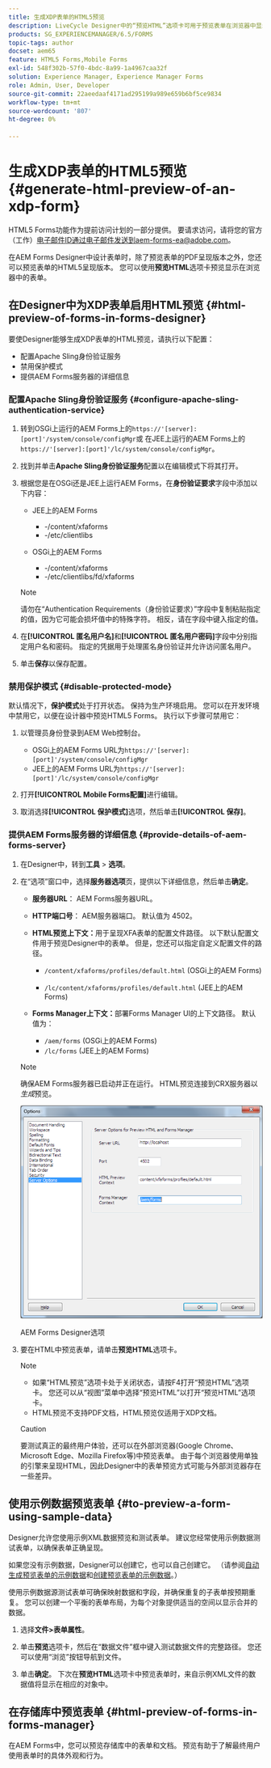 ```yaml
---
title: 生成XDP表单的HTML5预览
description: LiveCycle Designer中的“预览HTML”选项卡可用于预览表单在浏览器中显示的效果。
products: SG_EXPERIENCEMANAGER/6.5/FORMS
topic-tags: author
docset: aem65
feature: HTML5 Forms,Mobile Forms
exl-id: 548f302b-57f0-4bdc-8a99-1a4967caa32f
solution: Experience Manager, Experience Manager Forms
role: Admin, User, Developer
source-git-commit: 22aeedaaf4171ad295199a989e659b6bf5ce9834
workflow-type: tm+mt
source-wordcount: '807'
ht-degree: 0%

---
```


# 生成XDP表单的HTML5预览{#generate-html-preview-of-an-xdp-form}

<span class="preview"> HTML5 Forms功能作为提前访问计划的一部分提供。 要请求访问，请将您的官方（工作）电子邮件ID通过电子邮件发送到aem-forms-ea@adobe.com。
</span>

在AEM Forms Designer中设计表单时，除了预览表单的PDF呈现版本之外，您还可以预览表单的HTML5呈现版本。 您可以使用&#x200B;**预览HTML**&#x200B;选项卡预览显示在浏览器中的表单。

## 在Designer中为XDP表单启用HTML预览 {#html-preview-of-forms-in-forms-designer}

要使Designer能够生成XDP表单的HTML预览，请执行以下配置：

* 配置Apache Sling身份验证服务
* 禁用保护模式
* 提供AEM Forms服务器的详细信息

### 配置Apache Sling身份验证服务 {#configure-apache-sling-authentication-service}

1. 转到OSGi上运行的AEM Forms上的`https://'[server]:[port]'/system/console/configMgr`或
   在JEE上运行的AEM Forms上的`https://'[server]:[port]'/lc/system/console/configMgr`。
1. 找到并单击&#x200B;**Apache Sling身份验证服务**&#x200B;配置以在编辑模式下将其打开。

1. 根据您是在OSGi还是JEE上运行AEM Forms，在&#x200B;**身份验证要求**&#x200B;字段中添加以下内容：

   * JEE上的AEM Forms

      * -/content/xfaforms
      * -/etc/clientlibs

   * OSGi上的AEM Forms

      * -/content/xfaforms
      * -/etc/clientlibs/fd/xfaforms

   >[!NOTE]
   >
   >请勿在“Authentication Requirements（身份验证要求）”字段中复制粘贴指定的值，因为它可能会损坏值中的特殊字符。 相反，请在字段中键入指定的值。

1. 在&#x200B;**[!UICONTROL 匿名用户名]**&#x200B;和&#x200B;**[!UICONTROL 匿名用户密码]**&#x200B;字段中分别指定用户名和密码。 指定的凭据用于处理匿名身份验证并允许访问匿名用户。
1. 单击&#x200B;**保存**&#x200B;以保存配置。

### 禁用保护模式 {#disable-protected-mode}

默认情况下，**保护模式**&#x200B;处于打开状态。 保持为生产环境启用。 您可以在开发环境中禁用它，以便在设计器中预览HTML5 Forms。 执行以下步骤可禁用它：

1. 以管理员身份登录到AEM Web控制台。

   * OSGi上的AEM Forms URL为`https://'[server]:[port]'/system/console/configMgr`
   * JEE上的AEM Forms URL为`https://'[server]:[port]'/lc/system/console/configMgr`

1. 打开&#x200B;**[!UICONTROL Mobile Forms配置]**&#x200B;进行编辑。
1. 取消选择&#x200B;**[!UICONTROL 保护模式]**&#x200B;选项，然后单击&#x200B;**[!UICONTROL 保存]**。

### 提供AEM Forms服务器的详细信息 {#provide-details-of-aem-forms-server}

1. 在Designer中，转到&#x200B;**工具** > **选项**。
1. 在“选项”窗口中，选择&#x200B;**服务器选项**&#x200B;页，提供以下详细信息，然后单击&#x200B;**确定**。

   * **服务器URL**： AEM Forms服务器URL。

   * **HTTP端口号**： AEM服务器端口。 默认值为 4502。
   * **HTML预览上下文：**&#x200B;用于呈现XFA表单的配置文件路径。 以下默认配置文件用于预览Designer中的表单。 但是，您还可以指定自定义配置文件的路径。

      * `/content/xfaforms/profiles/default.html` (OSGi上的AEM Forms)

      * `/lc/content/xfaforms/profiles/default.html` (JEE上的AEM Forms)

   * **Forms Manager上下文：**&#x200B;部署Forms Manager UI的上下文路径。 默认值为：

      * `/aem/forms` (OSGi上的AEM Forms)
      * `/lc/forms` (JEE上的AEM Forms)

   >[!NOTE]
   >
   >确保AEM Forms服务器已启动并正在运行。 HTML预览连接到CRX服务器以&#x200B;*生成*&#x200B;预览。

   ![AEM Forms Designer选项](assets/server_options.png)

   AEM Forms Designer选项

1. 要在HTML中预览表单，请单击&#x200B;**预览HTML**&#x200B;选项卡。

   >[!NOTE]
   >
   >
   >
   >
   >    * 如果“HTML预览”选项卡处于关闭状态，请按F4打开“预览HTML”选项卡。 您还可以从“视图”菜单中选择“预览HTML”以打开“预览HTML”选项卡。
   >    * HTML预览不支持PDF文档，HTML预览仅适用于XDP文档。
   >
   >

   >[!CAUTION]
   >
   >要测试真正的最终用户体验，还可以在外部浏览器(Google Chrome、Microsoft Edge、Mozilla Firefox等)中预览表单。 由于每个浏览器使用单独的引擎来呈现HTML，因此Designer中的表单预览方式可能与外部浏览器存在一些差异。

## 使用示例数据预览表单 {#to-preview-a-form-using-sample-data}

Designer允许您使用示例XML数据预览和测试表单。 建议您经常使用示例数据测试表单，以确保表单正确呈现。

如果您没有示例数据，Designer可以创建它，也可以自己创建它。 （请参阅[自动生成预览表单的示例数据](https://help.adobe.com/en_US/AEMForms/6.1/DesignerHelp/WS107c29ade9134a2c136ae6f212a1f379c94-8000.2.html#WS92d06802c76abadb-728f46ac129b395660c-7efe.2)和[创建预览表单的示例数据](https://help.adobe.com/en_US/AEMForms/6.1/DesignerHelp/WS107c29ade9134a2c136ae6f212a1f379c94-8000.2.html#WS92d06802c76abadb-728f46ac129b395660c-7eff.2)。）

使用示例数据源测试表单可确保映射数据和字段，并确保重复的子表单按预期重复。 您可以创建一个平衡的表单布局，为每个对象提供适当的空间以显示合并的数据。

1. 选择&#x200B;**文件>表单属性**。

1. 单击&#x200B;**预览**&#x200B;选项卡，然后在“数据文件”框中键入测试数据文件的完整路径。 您还可以使用“浏览”按钮导航到文件。

1. 单击&#x200B;**确定**。 下次在&#x200B;**预览HTML**&#x200B;选项卡中预览表单时，来自示例XML文件的数据值将显示在相应的对象中。

## 在存储库中预览表单 {#html-preview-of-forms-in-forms-manager}

在AEM Forms中，您可以预览存储库中的表单和文档。 预览有助于了解最终用户使用表单时的具体外观和行为。
